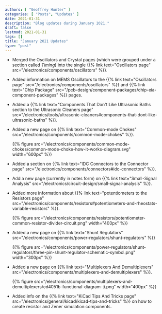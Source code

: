 ```yaml
---
authors: [ "Geoffrey Hunter" ]
categories: [ "Posts", "Updates" ]
date: 2021-01-31
description: "Blog updates during January 2021."
draft: false
lastmod: 2021-01-31
tags: []
title: "January 2021 Updates"
type: "post"
---
```


* Merged the Oscillators and Crystal pages (which were grouped under a section called _Timing_) into the single {{% link text="Oscillators page" src="/electronics/components/oscillators" %}}.

* Added information on MEMS Oscillators to the  {{% link text="Oscillators page" src="/electronics/components/oscillators" %}} and {{% link text="Chip Package" src="/pcb-design/component-packages/chip-eia-component-packages" %}} pages.

* Added a {{% link text="Components That Don't Like Ultrasonic Baths section to the Ultrasonic Cleaners page" src="/electronics/tools/ultrasonic-cleaners#components-that-dont-like-ultrasonic-baths" %}}.

* Added a new page on {{% link text="Common-mode Chokes" src="/electronics/components/common-mode-chokes" %}}.

  {{% figure src="/electronics/components/common-mode-chokes/common-mode-choke-how-it-works-diagram.svg" width="600px" %}}

* Added a section on {{% link text="IDC Connectors to the Connector page" src="/electronics/components/connectors#idc-connectors" %}}.

* Add a new page (currently in notes form) on {{% link text="Small-Signal Analysis" src="/electronics/circuit-design/small-signal-analysis" %}}.

* Added more information about {{% link text="potentiometers to the Resistors page" src="/electronics/components/resistors#potentiometers-and-rheostats-variable-resistors" %}}.

  {{% figure src="/electronics/components/resistors/potentiometer-common-resistor-divider-circuit.png" width="400px" %}}

* Added a new page on {{% link text="Shunt Regulators" src="/electronics/components/power-regulators/shunt-regulators" %}}

  {{% figure src="/electronics/components/power-regulators/shunt-regulators/three-pin-shunt-regulator-schematic-symbol.png" width="300px" %}}

* Added a new page on {{% link text="Multiplexers And Demultiplexers" src="/electronics/components/multiplexers-and-demultiplexers" %}}.

  {{% figure src="/electronics/components/multiplexers-and-demultiplexers/cd4051b-functional-diagram-ti.png" width="400px" %}}

* Added info on the {{% link text="KiCad Tips And Tricks page" src="/electronics/general/kicad/kicad-tips-and-tricks" %}} on how to create resistor and Zener simulation components.